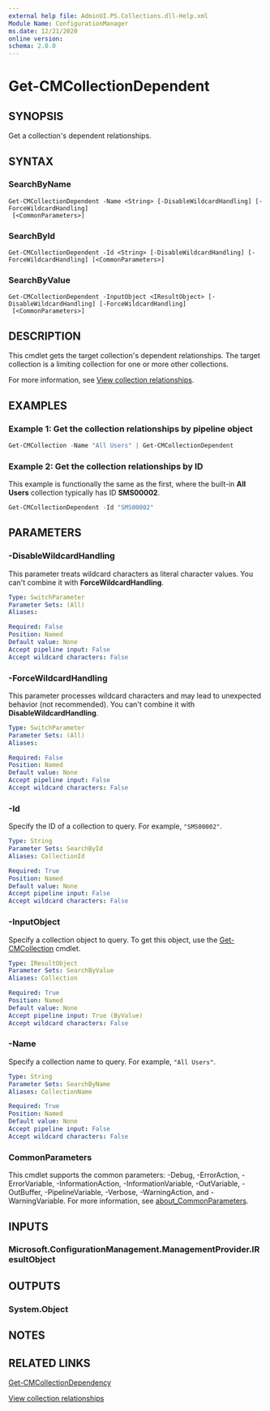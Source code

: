 ```yaml
---
external help file: AdminUI.PS.Collections.dll-Help.xml
Module Name: ConfigurationManager
ms.date: 12/21/2020
online version:
schema: 2.0.0
---
```


# Get-CMCollectionDependent

## SYNOPSIS

Get a collection's dependent relationships.

## SYNTAX

### SearchByName
```
Get-CMCollectionDependent -Name <String> [-DisableWildcardHandling] [-ForceWildcardHandling]
 [<CommonParameters>]
```

### SearchById
```
Get-CMCollectionDependent -Id <String> [-DisableWildcardHandling] [-ForceWildcardHandling] [<CommonParameters>]
```

### SearchByValue
```
Get-CMCollectionDependent -InputObject <IResultObject> [-DisableWildcardHandling] [-ForceWildcardHandling]
 [<CommonParameters>]
```

## DESCRIPTION

This cmdlet gets the target collection's dependent relationships. The target collection is a limiting collection for one or more other collections.

For more information, see [View collection relationships](/mem/configmgr/core/clients/manage/collections/manage-collections#view-collection-relationships).

## EXAMPLES

### Example 1: Get the collection relationships by pipeline object

```powershell
Get-CMCollection -Name "All Users" | Get-CMCollectionDependent
```

### Example 2: Get the collection relationships by ID

This example is functionally the same as the first, where the built-in **All Users** collection typically has ID **SMS00002**.

```powershell
Get-CMCollectionDependent -Id "SMS00002"
```

## PARAMETERS

### -DisableWildcardHandling

This parameter treats wildcard characters as literal character values. You can't combine it with **ForceWildcardHandling**.

```yaml
Type: SwitchParameter
Parameter Sets: (All)
Aliases:

Required: False
Position: Named
Default value: None
Accept pipeline input: False
Accept wildcard characters: False
```

### -ForceWildcardHandling

This parameter processes wildcard characters and may lead to unexpected behavior (not recommended). You can't combine it with **DisableWildcardHandling**.

```yaml
Type: SwitchParameter
Parameter Sets: (All)
Aliases:

Required: False
Position: Named
Default value: None
Accept pipeline input: False
Accept wildcard characters: False
```

### -Id

Specify the ID of a collection to query. For example, `"SMS00002"`.

```yaml
Type: String
Parameter Sets: SearchById
Aliases: CollectionId

Required: True
Position: Named
Default value: None
Accept pipeline input: False
Accept wildcard characters: False
```

### -InputObject

Specify a collection object to query. To get this object, use the [Get-CMCollection](Get-CMCollection.md) cmdlet.

```yaml
Type: IResultObject
Parameter Sets: SearchByValue
Aliases: Collection

Required: True
Position: Named
Default value: None
Accept pipeline input: True (ByValue)
Accept wildcard characters: False
```

### -Name

Specify a collection name to query. For example, `"All Users"`.

```yaml
Type: String
Parameter Sets: SearchByName
Aliases: CollectionName

Required: True
Position: Named
Default value: None
Accept pipeline input: False
Accept wildcard characters: False
```

### CommonParameters
This cmdlet supports the common parameters: -Debug, -ErrorAction, -ErrorVariable, -InformationAction, -InformationVariable, -OutVariable, -OutBuffer, -PipelineVariable, -Verbose, -WarningAction, and -WarningVariable. For more information, see [about_CommonParameters](http://go.microsoft.com/fwlink/?LinkID=113216).

## INPUTS

### Microsoft.ConfigurationManagement.ManagementProvider.IResultObject

## OUTPUTS

### System.Object

## NOTES

## RELATED LINKS

[Get-CMCollectionDependency](Get-CMCollectionDependency.md)

[View collection relationships](/mem/configmgr/core/clients/manage/collections/manage-collections#view-collection-relationships)
